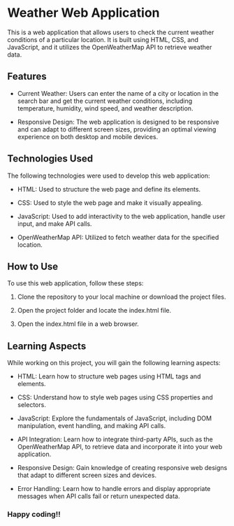 # Weather Web Application

This is a web application that allows users to check the current weather conditions of a particular location. It is built using HTML, CSS, and JavaScript, and it utilizes the OpenWeatherMap API to retrieve weather data.

## Features

- Current Weather: Users can enter the name of a city or location in the search bar and get the current weather conditions, including temperature, humidity, wind speed, and weather description.

- Responsive Design: The web application is designed to be responsive and can adapt to different screen sizes, providing an optimal viewing experience on both desktop and mobile devices.

## Technologies Used

The following technologies were used to develop this web application:

- HTML: Used to structure the web page and define its elements.

- CSS: Used to style the web page and make it visually appealing.

- JavaScript: Used to add interactivity to the web application, handle user input, and make API calls.

- OpenWeatherMap API: Utilized to fetch weather data for the specified location.

## How to Use
To use this web application, follow these steps:

1. Clone the repository to your local machine or download the project files.

2. Open the project folder and locate the index.html file.

3. Open the index.html file in a web browser.

## Learning Aspects

While working on this project, you will gain the following learning aspects:

- HTML: Learn how to structure web pages using HTML tags and elements.

- CSS: Understand how to style web pages using CSS properties and selectors.

- JavaScript: Explore the fundamentals of JavaScript, including DOM manipulation, event handling, and making API calls.

- API Integration: Learn how to integrate third-party APIs, such as the OpenWeatherMap API, to retrieve data and incorporate it into your web application.

- Responsive Design: Gain knowledge of creating responsive web designs that adapt to different screen sizes and devices.

- Error Handling: Learn how to handle errors and display appropriate messages when API calls fail or return unexpected data.

### Happy coding!!